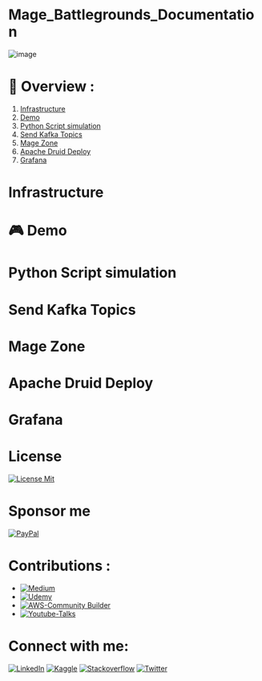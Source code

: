 # Mage_Battlegrounds_Documentation
![image](https://user-images.githubusercontent.com/45697319/232301439-2f26e640-7c30-4bfe-a41e-a07f130833e7.png)

# 📃 Overview :

1. [Infrastructure](https://github.com/alexbonella/Mage_Battlegrounds_Documentation/edit/main/README.md#infrastructure)
2. [Demo](https://github.com/alexbonella/Mage_Battlegrounds_Documentation/edit/main/README.md#-demo)
3. [Python Script simulation](https://github.com/alexbonella/Mage_Battlegrounds_Documentation/edit/main/README.md#python-script-simulation)
4. [Send Kafka Topics](https://github.com/alexbonella/Mage_Battlegrounds_Documentation/edit/main/README.md#send-kafka-topics)
5. [Mage Zone](https://github.com/alexbonella/Mage_Battlegrounds_Documentation/edit/main/README.md#mage-zone)
6. [Apache Druid Deploy](https://github.com/alexbonella/Mage_Battlegrounds_Documentation/edit/main/README.md#apache-druid-deploy)
7. [Grafana](https://github.com/alexbonella/Mage_Battlegrounds_Documentation/edit/main/README.md#-grafana)

# Infrastructure
# 🎮 Demo
# Python Script simulation
# Send Kafka Topics
# Mage Zone
# Apache Druid Deploy
# Grafana


# License

[![License Mit](https://img.shields.io/badge/License-Mit-green)](https://github.com/alexbonella/Mage_Battlegrounds_Documentation/blob/main/LICENSE)

# Sponsor me

[![PayPal](https://img.shields.io/badge/PayPal-00457C?style=for-the-badge&logo=paypal&logoColor=white)](https://www.paypal.com/donate/?hosted_button_id=GBVXVLXMETRHE)


# Contributions : 

* [![Medium](https://img.shields.io/badge/Medium-Blog-black)](https://datexland.medium.com/)
* [![Udemy](https://img.shields.io/badge/Udemy-Course-purple)](https://bit.ly/41cZfHD)
* [![AWS-Community Builder](https://img.shields.io/badge/AWS-Community%20Builder-orange)](https://aws.amazon.com/es/developer/community/community-builders/community-builders-directory/?cb-cards.sort-by=item.additionalFields.cbName&cb-cards.sort-order=asc&awsf.builder-category=cb-type%23data&awsf.location=location%23latam&awsf.year=year%232022)
* [![Youtube-Talks](https://img.shields.io/badge/Youtube-Talks-red)](https://www.youtube.com/watch?v=8pECZZ6l8-4&t=3669s)

# Connect with me: 

 [![LinkedIn](https://img.shields.io/badge/-LinkedIn-3b5998)](https://www.linkedin.com/in/alexanderbolano)
 [![Kaggle](https://img.shields.io/badge/-Kaggle-blue)](https://www.kaggle.com/alexbonella)
 [![Stackoverflow](https://img.shields.io/badge/-Stackoverflow-ff7c55)](https://stackoverflow.com/users/10906576/alexbonella)
 [![Twitter](https://img.shields.io/badge/-@datexland-1DA1F2)](https://twitter.com/datexland)
